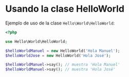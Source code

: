 # Usando la clase HelloWorld

Ejemplo de uso de la clase `Hello\World\HelloWorld`:

```php
<?php

use Hello\World\HelloWorld;

$helloWorldManuel = new HelloWorld('Hola Manuel');
$helloWorldJose = new HelloWorld('Hola José');

$helloWorldManuel->say(); // muestra 'Hola Manuel'
$helloWorldManuel->say(); // muestra 'Hola José'
```